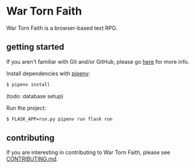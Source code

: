 # War Torn Faith

War Torn Faith is a browser-based text RPG.

## getting started

If you aren't familiar with Git and/or GitHub, please go [here]() for more info.

Install dependencies with [pipenv](https://github.com/kennethreitz/pipenv):
```bash
$ pipenv install
```

(todo: database setup)

Run the project:
```bash
$ FLASK_APP=run.py pipenv run flask run
```

## contributing

If you are interesting in contributing to War Torn Faith, please see [CONTRIBUTING.md](CONTRIBUTING.md).
